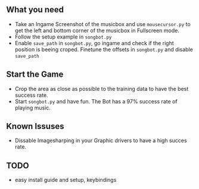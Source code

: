 ## What you need
- Take an Ingame Screenshot of the musicbox and use `mousecursor.py` to get the left and bottom corner of the musicbox in Fullscreen mode.
- Follow the setup example in `songbot.py`
- Enable `save_path` in `songbot.py`, go ingame and check if the right position is beeing croped. Finetune the offsets in 
`songbot.py` and disable `save_path`

## Start the Game
- Crop the area as close as possible to the training data to have the best success rate.
- Start `songbot.py` and have fun. The Bot has a 97% success rate of playing music.

## Known Issuses
- Dissable Imagesharping in your Graphic drivers to have a high succes rate.

## TODO
- easy install guide and setup, keybindings
